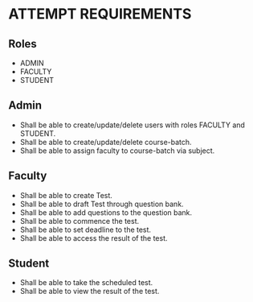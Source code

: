 # ATTEMPT REQUIREMENTS
## Roles
* ADMIN
* FACULTY
* STUDENT

## Admin
* Shall be able to create/update/delete users with roles FACULTY and STUDENT.
* Shall be able to create/update/delete course-batch.
* Shall be able to assign faculty to course-batch via subject.

## Faculty
* Shall be able to create Test.
* Shall be able to draft Test through question bank.
* Shall be able to add questions to the question bank.
* Shall be able to commence the test.
* Shall be able to set deadline to the test.
* Shall be able to access the result of the test.

## Student
* Shall be able to take the scheduled test.
* Shall be able to view the result of the test.
